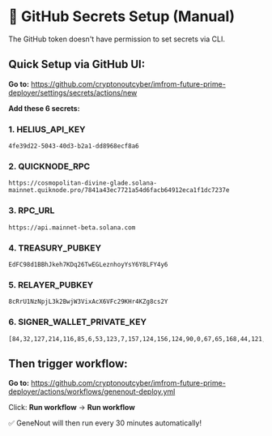 # 🔐 GitHub Secrets Setup (Manual)

The GitHub token doesn't have permission to set secrets via CLI.

## Quick Setup via GitHub UI:

**Go to:** https://github.com/cryptonoutcyber/imfrom-future-prime-deployer/settings/secrets/actions/new

**Add these 6 secrets:**

### 1. HELIUS_API_KEY
```
4fe39d22-5043-40d3-b2a1-dd8968ecf8a6
```

### 2. QUICKNODE_RPC
```
https://cosmopolitan-divine-glade.solana-mainnet.quiknode.pro/7841a43ec7721a54d6facb64912eca1f1dc7237e
```

### 3. RPC_URL
```
https://api.mainnet-beta.solana.com
```

### 4. TREASURY_PUBKEY
```
EdFC98d1BBhJkeh7KDq26TwEGLeznhoyYsY6Y8LFY4y6
```

### 5. RELAYER_PUBKEY
```
8cRrU1NzNpjL3k2BwjW3VixAcX6VFc29KHr4KZg8cs2Y
```

### 6. SIGNER_WALLET_PRIVATE_KEY
```
[84,32,127,214,116,85,6,53,123,7,157,124,156,124,90,0,67,65,168,44,121,219,184,2,228,213,113,213,202,218,9,222,90,172,60,63,40,62,136,119,36,193,119,154,84,58,209,237,238,119,144,82,128,70,61,171,218,63,186,120,57,121,163,150]
```

## Then trigger workflow:

**Go to:** https://github.com/cryptonoutcyber/imfrom-future-prime-deployer/actions/workflows/genenout-deploy.yml

Click: **Run workflow** → **Run workflow**

✅ GeneNout will then run every 30 minutes automatically!

